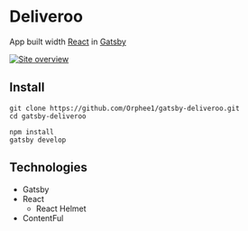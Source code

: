 # Deliveroo

App built width [React](https://reactjs.org/) in [Gatsby](https://www.gatsbyjs.com/)

[![Site overview](https://user-images.githubusercontent.com/55689599/102013545-2e197e00-3d51-11eb-804a-7d194570ead0.png)](https://hl-gatsby-deliveroo.netlify.app/)

## Install

```
git clone https://github.com/Orphee1/gatsby-deliveroo.git
cd gatsby-deliveroo

npm install
gatsby develop

```

## Technologies

- Gatsby
- React
  - React Helmet
- ContentFul
